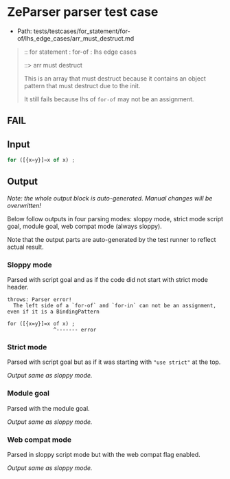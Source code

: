 # ZeParser parser test case

- Path: tests/testcases/for_statement/for-of/lhs_edge_cases/arr_must_destruct.md

> :: for statement : for-of : lhs edge cases
>
> ::> arr must destruct
>
> This is an array that must destruct because it contains an object pattern that must destruct due to the init.
>
> It still fails because lhs of `for-of` may not be an assignment.

## FAIL

## Input

`````js
for ([{x=y}]=x of x) ;
`````

## Output

_Note: the whole output block is auto-generated. Manual changes will be overwritten!_

Below follow outputs in four parsing modes: sloppy mode, strict mode script goal, module goal, web compat mode (always sloppy).

Note that the output parts are auto-generated by the test runner to reflect actual result.

### Sloppy mode

Parsed with script goal and as if the code did not start with strict mode header.

`````
throws: Parser error!
  The left side of a `for-of` and `for-in` can not be an assignment, even if it is a BindingPattern

for ([{x=y}]=x of x) ;
               ^------- error
`````

### Strict mode

Parsed with script goal but as if it was starting with `"use strict"` at the top.

_Output same as sloppy mode._

### Module goal

Parsed with the module goal.

_Output same as sloppy mode._

### Web compat mode

Parsed in sloppy script mode but with the web compat flag enabled.

_Output same as sloppy mode._
